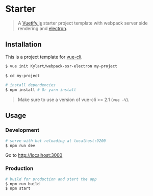 # Starter

> A [Vuetify.js](https://github.com/vuetifyjs/vuetify) starter project template with webpack server side rendering and 
[electron](https://electron.atom.io).

## Installation

This is a project template for [vue-cli](https://github.com/vuejs/vue-cli).

``` bash
$ vue init Kylart/webpack-ssr-electron my-project  
 
$ cd my-project                
      
# install dependencies
$ npm install # Or yarn install
```

> Make sure to use a version of vue-cli >= 2.1 (`vue -V`).

## Usage

### Development

``` bash
# serve with hot reloading at localhost:9200
$ npm run dev
```

Go to [http://localhost:3000](http://localhost:3000)

### Production

``` bash
# build for production and start the app
$ npm run build
$ npm start
```